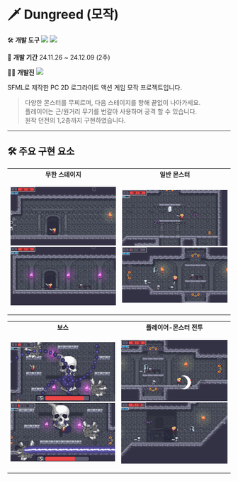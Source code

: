 #  🗡️ Dungreed (모작)

🛠️ **개발 도구**
  <img src="https://img.shields.io/badge/C++-00599C?style=flat-square&logo=cplusplus&logoColor=white"/> <img src="https://img.shields.io/badge/SFML-8CC445?style=flat-square&logo=sfml&logoColor=white"/>

📅 **개발 기간**
 24.11.26 ~ 24.12.09 (2주)

🧑‍💻 **개발진**
 <img src="https://img.shields.io/badge/민지규, 황규영, 박지광-80247B?style=flat-square&logo=&logoColor=white"/>

SFML로 제작한 PC 2D 로그라이트 액션 게임 모작 프로젝트입니다.

> 다양한 몬스터를 무찌르며, 다음 스테이지를 향해 끝없이 나아가세요.  
> 플레이어는 근/원거리 무기를 번갈아 사용하며 공격 할 수 있습니다.  
> 원작 던전의 1,2층까지 구현하였습니다.

---

## 🛠️ 주요 구현 요소
<table>
  <tr>
    <td align="center"><strong>무한 스테이지</strong></td>
    <td align="center"><strong>일반 몬스터</strong></td>
  </tr>
  <tr>
    <td align="center">
      <p align="center">
        <img src="./Screenshots/다음 스테이지 전환 1.png" width="400"/><br/>
        <img src="./Screenshots/다음 스테이지 전환 2.png" width="400"/>
      </p>
    </td>
    <td align="center">
      <p align="center">
        <img src="./Screenshots/일반 몬스터 1.png" width="400"/><br/>
        <img src="./Screenshots/일반 몬스터 2.png" width="400"/>
      </p>
    </td>
  </tr>
</table>

<table>
  <tr>
    <td align="center"><strong>보스</strong></td>
    <td align="center"><strong>플레이어-몬스터 전투</strong></td>
  </tr>
  <tr>
    <td align="center">
      <p align="center">
        <img src="./Screenshots/보스.png" width="400"/><br/>
        <img src="./Screenshots/프로젝트 소개 2.png" width="400"/>
      </p>
    </td>
    <td align="center">
      <p align="center">
        <img src="./Screenshots/플레이어 전투 1.png" width="400"/><br/>
        <img src="./Screenshots/플레이어 전투 2.png" width="400"/>
      </p>
    </td>
  </tr>
</table>
